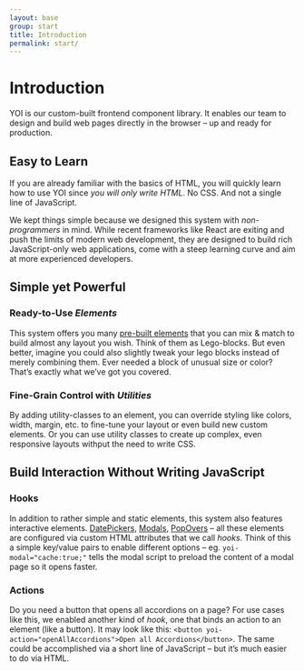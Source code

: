```yaml
---
layout: base
group: start
title: Introduction
permalink: start/
---
```


# Introduction

<p class="intro">YOI is our custom-built frontend component library. It enables our team to design and build web pages directly in the browser – up and ready for production.</p>

## Easy to Learn

If you are already familiar with the basics of HTML, you will quickly learn how to use YOI since _you will only write HTML_. No CSS. And not a single line of JavaScript. 

We kept things simple because we designed this system with _non-programmers_ in mind. While recent frameworks like React are exiting and push the limits of modern web development, they are designed to build rich JavaScript-only web applications, come with a steep learning curve and aim at more experienced developers.

## Simple yet Powerful

### Ready-to-Use _Elements_

This system offers you many [pre-built elements](elements/) that you can mix & match to build almost any layout you wish. Think of them as Lego-blocks. But even better, imagine you could also slightly tweak your lego blocks instead of merely combining them. Ever needed a block of unusual size or color? That’s exactly what we’ve got you covered. 

### Fine-Grain Control with _Utilities_

By adding utility-classes to an element, you can override styling like colors, width, margin, etc. to fine-tune your layout or even build new custom elements. Or you can use utility classes to create up complex, even responsive layouts withput the need to write CSS.

## Build Interaction Without Writing JavaScript

### Hooks

In addition to rather simple and static elements, this system also features interactive elements. [DatePickers](elements/datePicker.html), [Modals](elements/modal.html), [PopOvers](elements/popOver.html) – all these elements are configured via custom HTML attributes that we call _hooks_. Think of this a simple key/value pairs to enable different options – eg. `yoi-modal="cache:true;"` tells the modal script to preload the content of a modal page so it opens faster.

### Actions

Do you need a button that opens all accordions on a page? For use cases like this, we enabled another kind of _hook_, one that binds an action to an element (like a button). It may look like this: `<button yoi-action="openAllAccordions">Open all Accordions</button>`. The same could be accomplished via a short line of JavaScript – but it’s much easier to do via HTML.